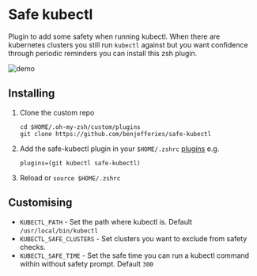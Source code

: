 # Safe kubectl

Plugin to add some safety when running kubectl. When there are kubernetes clusters you still run `kubectl` against but you want confidence through periodic reminders you can install this zsh plugin.

![demo](https://imgur.com/download/dnQmn9C)

## Installing
1. Clone the custom repo
    ```
    cd $HOME/.oh-my-zsh/custom/plugins
    git clone https://github.com/benjefferies/safe-kubectl
    ```
1.  Add the safe-kubectl plugin in your `$HOME/.zshrc` [plugins](https://github.com/robbyrussell/oh-my-zsh/wiki/Plugins) e.g.
    ```
    plugins=(git kubectl safe-kubectl)
    ```
1. Reload or `source $HOME/.zshrc`

## Customising

* `KUBECTL_PATH` - Set the path where kubectl is. Default `/usr/local/bin/kubectl`
* `KUBECTL_SAFE_CLUSTERS` - Set clusters you want to exclude from safety checks.
* `KUBECTL_SAFE_TIME` - Set the safe time you can run a kubectl command within without safety prompt. Default `300`
